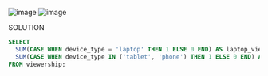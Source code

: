 ![image](https://user-images.githubusercontent.com/94289230/195768065-8eb8768b-253e-4325-9586-ba972eda22cf.png)
![image](https://user-images.githubusercontent.com/94289230/195769073-883b2288-dbc6-4942-80dc-7afdc74cb7e0.png)

SOLUTION
```SQL
SELECT 
  SUM(CASE WHEN device_type = 'laptop' THEN 1 ELSE 0 END) AS laptop_views,
  SUM(CASE WHEN device_type IN ('tablet', 'phone') THEN 1 ELSE 0 END) AS mobile_views
FROM viewership;
 ```
